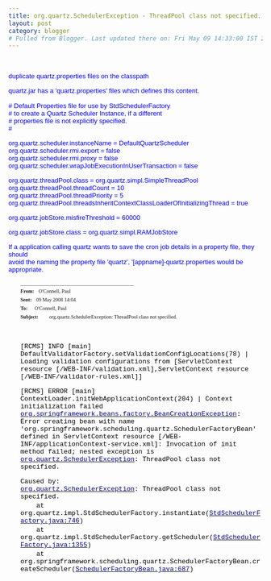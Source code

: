 ```yaml
---
title: org.quartz.SchedulerException - ThreadPool class not specified.
layout: post
category: blogger
# Pulled from Blogger. Last updated there on: Fri May 09 14:33:00 IST 2008
---
```

<BR>  <P><FONT COLOR="#0000FF" SIZE=2 FACE="Arial">duplicate quartz.properties files on the classpath</FONT> </P>  <P><FONT COLOR="#0000FF" SIZE=2 FACE="Arial">quartz.jar has a 'quartz.properties' files which defines this content.</FONT> <BR><FONT COLOR="#0000FF" SIZE=2 FACE="Arial">&nbsp;</FONT> <BR><FONT COLOR="#0000FF" SIZE=2 FACE="Arial"># Default Properties file for use by StdSchedulerFactory</FONT> <BR><FONT COLOR="#0000FF" SIZE=2 FACE="Arial"># to create a Quartz Scheduler Instance, if a different</FONT> <BR><FONT COLOR="#0000FF" SIZE=2 FACE="Arial"># properties file is not explicitly specified.</FONT> <BR><FONT COLOR="#0000FF" SIZE=2 FACE="Arial">#</FONT> </P>  <P><FONT COLOR="#0000FF" SIZE=2 FACE="Arial">org.quartz.scheduler.instanceName = DefaultQuartzScheduler</FONT> <BR><FONT COLOR="#0000FF" SIZE=2 FACE="Arial">org.quartz.scheduler.rmi.export = false</FONT> <BR><FONT COLOR="#0000FF" SIZE=2 FACE="Arial">org.quartz.scheduler.rmi.proxy = false</FONT> <BR><FONT COLOR="#0000FF" SIZE=2 FACE="Arial">org.quartz.scheduler.wrapJobExecutionInUserTransaction = false</FONT> </P>  <P><FONT COLOR="#0000FF" SIZE=2 FACE="Arial">org.quartz.threadPool.class = org.quartz.simpl.SimpleThreadPool</FONT> <BR><FONT COLOR="#0000FF" SIZE=2 FACE="Arial">org.quartz.threadPool.threadCount = 10</FONT> <BR><FONT COLOR="#0000FF" SIZE=2 FACE="Arial">org.quartz.threadPool.threadPriority = 5</FONT> <BR><FONT COLOR="#0000FF" SIZE=2 FACE="Arial">org.quartz.threadPool.threadsInheritContextClassLoaderOfInitializingThread = true</FONT> </P>  <P><FONT COLOR="#0000FF" SIZE=2 FACE="Arial">org.quartz.jobStore.misfireThreshold = 60000</FONT> </P>  <P><FONT COLOR="#0000FF" SIZE=2 FACE="Arial">org.quartz.jobStore.class = org.quartz.simpl.RAMJobStore</FONT> </P>  <P><FONT COLOR="#0000FF" SIZE=2 FACE="Arial">If a application calling quartz wants to save the cron job details in a property file, they should</FONT> <BR><FONT COLOR="#0000FF" SIZE=2 FACE="Arial">avoid the naming the property file 'quartz', '[appname]-quartz.properties would be appropriate.</FONT> </P> <UL> <P><FONT SIZE=1 FACE="Tahoma">_____________________________________________ </FONT> <BR><B><FONT SIZE=1 FACE="Tahoma">From: &nbsp;</FONT></B> <FONT SIZE=1 FACE="Tahoma">O'Connell, Paul&nbsp; </FONT> <BR><B><FONT SIZE=1 FACE="Tahoma">Sent:&nbsp;&nbsp;</FONT></B> <FONT SIZE=1 FACE="Tahoma">09 May 2008 14:04</FONT> <BR><B><FONT SIZE=1 FACE="Tahoma">To:&nbsp;&nbsp;&nbsp;&nbsp;</FONT></B> <FONT SIZE=1 FACE="Tahoma">O'Connell, Paul</FONT> <BR><B><FONT SIZE=1 FACE="Tahoma">Subject:&nbsp;&nbsp;&nbsp;&nbsp;&nbsp;&nbsp;&nbsp;</FONT></B> <FONT SIZE=1 FACE="Tahoma">org.quartz.SchedulerException: ThreadPool class not specified. </FONT> </P> <BR>  <P><FONT COLOR="#000000" SIZE=2 FACE="Courier New">[RCMS] INFO [main] DefaultValidatorFactory.setValidationConfigLocations(78) | Loading validation configurations from [ServletContext resource [/WEB-INF/validation.xml],ServletContext resource [/WEB-INF/validator-rules.xml]]</FONT></P>  <P><FONT COLOR="#000000" SIZE=2 FACE="Courier New">[RCMS] ERROR [main] ContextLoader.initWebApplicationContext(204) | Context initialization failed</FONT> <BR><U><FONT COLOR="#000080" SIZE=2 FACE="Courier New">org.springframework.beans.factory.BeanCreationException</FONT></U><FONT COLOR="#000000" SIZE=2 FACE="Courier New">: Error creating bean with name 'org.springframework.scheduling.quartz.SchedulerFactoryBean' defined in ServletContext resource [/WEB-INF/applicationContext-service.xml]: Invocation of init method failed; nested exception is</FONT><U> <FONT COLOR="#000080" SIZE=2 FACE="Courier New">org.quartz.SchedulerException</FONT></U><FONT COLOR="#000000" SIZE=2 FACE="Courier New">: ThreadPool class not specified.</FONT> </P>  <P><FONT COLOR="#000000" SIZE=2 FACE="Courier New">Caused by:</FONT>  <BR><U><FONT COLOR="#000080" SIZE=2 FACE="Courier New">org.quartz.SchedulerException</FONT></U><FONT COLOR="#000000" SIZE=2 FACE="Courier New">: ThreadPool class not specified.</FONT>  <BR>&nbsp;&nbsp;&nbsp;&nbsp;&nbsp;&nbsp;&nbsp; <FONT COLOR="#000000" SIZE=2 FACE="Courier New">at org.quartz.impl.StdSchedulerFactory.instantiate(</FONT><U><FONT COLOR="#000080" SIZE=2 FACE="Courier New">StdSchedulerFactory.java:746</FONT></U><FONT COLOR="#000000" SIZE=2 FACE="Courier New">)</FONT> <BR>&nbsp;&nbsp;&nbsp;&nbsp;&nbsp;&nbsp;&nbsp; <FONT COLOR="#000000" SIZE=2 FACE="Courier New">at org.quartz.impl.StdSchedulerFactory.getScheduler(</FONT><U><FONT COLOR="#000080" SIZE=2 FACE="Courier New">StdSchedulerFactory.java:1355</FONT></U><FONT COLOR="#000000" SIZE=2 FACE="Courier New">)</FONT> <BR>&nbsp;&nbsp;&nbsp;&nbsp;&nbsp;&nbsp;&nbsp; <FONT COLOR="#000000" SIZE=2 FACE="Courier New">at org.springframework.scheduling.quartz.SchedulerFactoryBean.createScheduler(</FONT><U><FONT COLOR="#000080" SIZE=2 FACE="Courier New">SchedulerFactoryBean.java:687</FONT></U><FONT COLOR="#000000" SIZE=2 FACE="Courier New">)</FONT> </P> </UL> 
